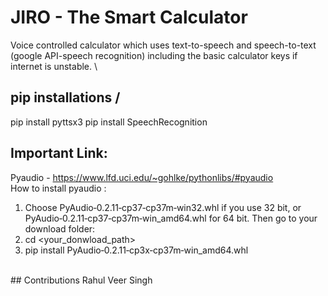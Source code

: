 # JIRO - The Smart Calculator
Voice controlled calculator which uses text-to-speech and speech-to-text (google API-speech recognition) including the basic calculator keys if internet is unstable.  \
## pip installations /
pip install pyttsx3 
pip install SpeechRecognition
</br>
## Important Link:</br>
Pyaudio - https://www.lfd.uci.edu/~gohlke/pythonlibs/#pyaudio  </br>
How to install pyaudio : </br>
1. Choose PyAudio‑0.2.11‑cp37‑cp37m‑win32.whl if you use 32 bit, or PyAudio‑0.2.11‑cp37‑cp37m‑win_amd64.whl for 64 bit. Then go to your download folder: 
2. cd <your_donwload_path> 
3. pip install PyAudio‑0.2.11‑cp3x‑cp37m‑win_amd64.whl
</br>
## Contributions
Rahul Veer Singh